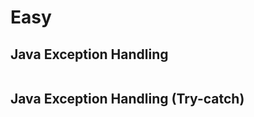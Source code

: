 # Easy

## Java Exception Handling

```java

```

## Java Exception Handling (Try-catch)

```java

```